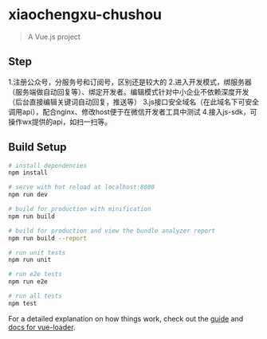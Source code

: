 # xiaochengxu-chushou

> A Vue.js project

## Step
1.注册公众号，分服务号和订阅号，区别还是较大的
2.进入开发模式，绑服务器（服务端做自动回复等）、绑定开发者。编辑模式针对中小企业不依赖深度开发（后台直接编辑关键词自动回复，推送等）
3.js接口安全域名（在此域名下可安全调用api），配合nginx、修改host便于在微信开发者工具中测试
4.接入js-sdk，可操作wx提供的api，如扫一扫等。
## Build Setup

``` bash
# install dependencies
npm install

# serve with hot reload at localhost:8080
npm run dev

# build for production with minification
npm run build

# build for production and view the bundle analyzer report
npm run build --report

# run unit tests
npm run unit

# run e2e tests
npm run e2e

# run all tests
npm test
```

For a detailed explanation on how things work, check out the [guide](http://vuejs-templates.github.io/webpack/) and [docs for vue-loader](http://vuejs.github.io/vue-loader).

